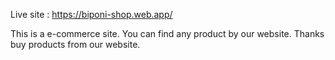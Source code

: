 Live site : https://biponi-shop.web.app/

This is a e-commerce site. You can find any product by our website.
Thanks buy products from our website.
